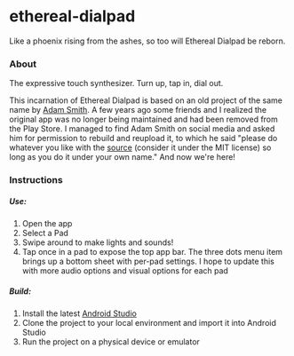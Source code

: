 # ethereal-dialpad
Like a phoenix rising from the ashes, so too will Ethereal Dialpad be reborn.

### About
The expressive touch synthesizer. Turn up, tap in, dial out.

This incarnation of Ethereal Dialpad is based on an old project of the same name by [Adam Smith](https://adamsmith.as/). A few years ago some friends and I realized the original app was no longer being maintained and had been removed from the Play Store. I managed to find Adam Smith on social media and asked him for permission to rebuild and reupload it, to which he said "please do whatever you like with the [source](https://adamsmith.as/typ0/k/EtherealDialpad.zip) (consider it under the MIT license) so long as you do it under your own name." And now we're here!

### Instructions

##### Use:
1. Open the app
2. Select a Pad
3. Swipe around to make lights and sounds!
4. Tap once in a pad to expose the top app bar. The three dots menu item brings up a bottom sheet with per-pad settings. I hope to update this with more audio options and visual options for each pad

##### Build:
1. Install the latest [Android Studio](https://developer.android.com/studio)
2. Clone the project to your local environment and import it into Android Studio
3. Run the project on a physical device or emulator